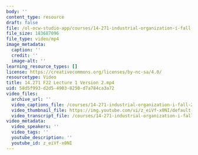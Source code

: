 ```yaml
---
body: ''
content_type: resource
draft: false
file: /ol-ocw-studio-app/courses/14-271-industrial-organization-i-fall-2022/14271-f22-lecture-1-version-2_360p_16_9.mp4
file_size: 183687096
file_type: video/mp4
image_metadata:
  caption: ''
  credit: ''
  image-alt: ''
learning_resource_types: []
license: https://creativecommons.org/licenses/by-nc-sa/4.0/
resourcetype: Video
title: 14.271 F22 Lecture 1 Version 2.mp4
uid: 58d5f993-d2d5-4903-8250-d7a784ca3a72
video_files:
  archive_url: ''
  video_captions_file: /courses/14-271-industrial-organization-i-fall-2022/1C-gXBBoQ7WHAl7moWVgzM_eVRehE-qYW_transcript.webvtt
  video_thumbnail_file: https://img.youtube.com/vi/z_eiVf-x0NI/default.jpg
  video_transcript_file: /courses/14-271-industrial-organization-i-fall-2022/1C-gXBBoQ7WHAl7moWVgzM_eVRehE-qYW_transcript.pdf
video_metadata:
  video_speakers: ''
  video_tags: ''
  youtube_description: ''
  youtube_id: z_eiVf-x0NI
---
```

